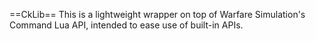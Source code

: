 ==CkLib==
This is a lightweight wrapper on top of Warfare Simulation's Command Lua API, intended to ease use of built-in APIs.